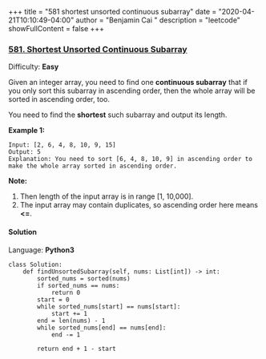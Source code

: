 +++
title = "581 shortest unsorted continuous subarray"
date = "2020-04-21T10:10:49-04:00"
author = "Benjamin Cai "
description = "leetcode"
showFullContent = false
+++

### [581\. Shortest Unsorted Continuous Subarray](https://leetcode.com/problems/shortest-unsorted-continuous-subarray/)

Difficulty: **Easy**


Given an integer array, you need to find one **continuous subarray** that if you only sort this subarray in ascending order, then the whole array will be sorted in ascending order, too.

You need to find the **shortest** such subarray and output its length.

**Example 1:**  

```
Input: [2, 6, 4, 8, 10, 9, 15]
Output: 5
Explanation: You need to sort [6, 4, 8, 10, 9] in ascending order to make the whole array sorted in ascending order.
```

**Note:**  

1.  Then length of the input array is in range [1, 10,000].
2.  The input array may contain duplicates, so ascending order here means **<=**.


#### Solution

Language: **Python3**

```python3
class Solution:
    def findUnsortedSubarray(self, nums: List[int]) -> int:
        sorted_nums = sorted(nums)
        if sorted_nums == nums:
            return 0
        start = 0
        while sorted_nums[start] == nums[start]:
            start += 1
        end = len(nums) - 1
        while sorted_nums[end] == nums[end]:
            end -= 1
   
        return end + 1 - start
```


